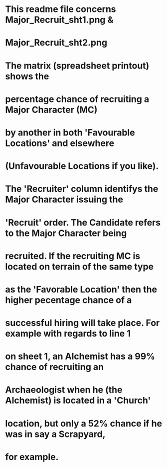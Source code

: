 #
#
# This readme file concerns Major_Recruit_sht1.png &
# Major_Recruit_sht2.png
#
# The matrix (spreadsheet printout) shows the 
# percentage chance of recruiting a Major Character (MC) 
# by another in both 'Favourable Locations' and elsewhere 
# (Unfavourable Locations if you like).
#
# The 'Recruiter' column identifys the Major Character issuing the
# 'Recruit' order.  The Candidate refers to the Major Character being 
# recruited. If the recruiting MC is located on terrain of the same type
# as the 'Favorable Location' then the higher pecentage chance of a 
# successful hiring will take place. For example with regards to line 1 
# on sheet 1, an Alchemist has a 99% chance of recruiting an 
# Archaeologist when he (the Alchemist) is located in a 'Church' 
# location, but only a 52% chance if he was in say a Scrapyard, 
# for example.
#
#
